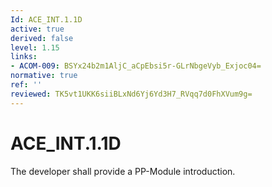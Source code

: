 ```yaml
---
Id: ACE_INT.1.1D
active: true
derived: false
level: 1.15
links:
- ACOM-009: BSYx24b2m1AljC_aCpEbsi5r-GLrNbgeVyb_Exjoc04=
normative: true
ref: ''
reviewed: TK5vt1UKK6siiBLxNd6Yj6Yd3H7_RVqq7d0FhXVum9g=
---
```


# ACE_INT.1.1D

The developer shall provide a PP-Module introduction.
